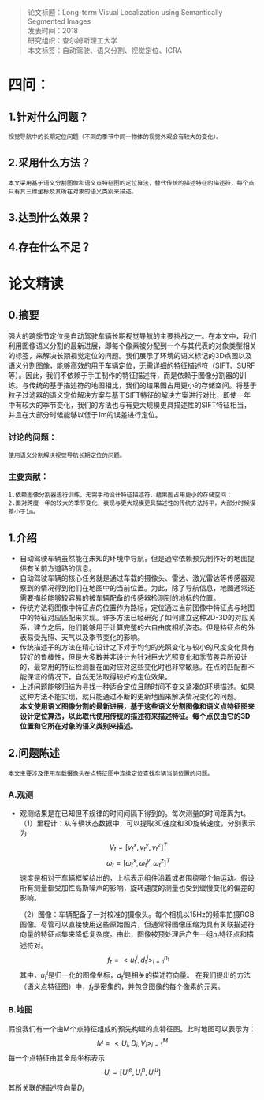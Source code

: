 >论文标题：Long-term Visual Localization using Semantically Segmented Images  
发表时间：2018  
研究组织：查尔姆斯理工大学  
本文标签：自动驾驶、语义分割、视觉定位、ICRA


# 四问：
## 1.针对什么问题？ 
    视觉导航中的长期定位问题（不同的季节中同一物体的视觉外观会有较大的变化）。
## 2.采用什么方法？  
    本文采用基于语义分割图像和语义点特征图的定位算法，替代传统的描述特征的描述符，每个点只有其三维坐标及其所在对象的语义类别来描述。
## 3.达到什么效果？  

## 4.存在什么不足？



# 论文精读
## 0.摘要
强大的跨季节定位是自动驾驶车辆长期视觉导航的主要挑战之一。在本文中，我们利用图像语义分割的最新进展，即每个像素被分配到一个与其代表的对象类型相关的标签，来解决长期视觉定位的问题。我们展示了环境的语义标记的3D点图以及语义分割图像，能够高效的用于车辆定位，无需详细的特征描述符（SIFT、SURF等）。因此，我们不依赖于手工制作的特征描述符，而是依赖于图像分割器的训练。与传统的基于描述符的地图相比，我们的结果图占用更小的存储空间。将基于粒子过滤器的语义定位解决方案与基于SIFT特征的解决方案进行对比，即使一年中有较大的季节变化，我们的方法也与有更大规模更具描述性的SIFT特征相当，并且在大部分时候能够以低于1m的误差进行定位。
### 讨论的问题：
    使用语义分割解决视觉导航长期定位的问题。

### 主要贡献：
    1.依赖图像分割器进行训练，无需手动设计特征描述符，结果图占用更小的存储空间；
    2.面对跨度一年的较大的季节变化，表现与更大规模更具描述性的传统方法持平，大部分时候误差小于1m。

## 1.介绍
* 自动驾驶车辆虽然能在未知的环境中导航，但是通常依赖预先制作好的地图提供有关前方道路的信息。
* 自动驾驶车辆的核心任务就是通过车载的摄像头、雷达、激光雷达等传感器观察到的情况得到他们在地图中的当前位置。为此，除了导航信息，地图通常还需要描绘能够较容易的被车辆配备的传感器检测到的地标的位置。
* 传统方法将图像中特征点的位置作为路标，定位通过当前图像中特征点与地图中的特征对应匹配来实现。许多方法已经研究了如何建立这种2D-3D的对应关系，建立之后，他们能够用于计算完整的六自由度相机姿态。但是特征点的外表易受光照、天气以及季节变化的影响。
* 传统描述子的方法在精心设计之下对于均匀的光照变化与较小的尺度变化具有较好的鲁棒性，但是大多数并非设计为针对巨大光照变化和季节差异所设计的，最常用的特征检测器在面对应对这些变化时也非常敏感。在点的匹配都不能保证的情况下，自然无法取得较好的定位效果。
* 上述问题能够归结为寻找一种适合定位且随时间不变又紧凑的环境描述。如果这种方法不能实现，就只能通过不断的更新地图来解决情况变化的问题。  
    **本文使用语义图像分割的最新进展，基于这些语义分割图像和语义点特征图来设计定位算法，以此取代使用传统的描述符来描述特征。每个点仅由它的3D位置和它所在对象的语义类别来描述。**

## 2.问题陈述
    本文主要涉及使用车载摄像头在点特征图中连续定位查找车辆当前位置的问题。
### A.观测
* 观测结果是在已知但不规律的时间间隔下得到的。每次测量的时间距离为t。
  （1）里程计：从车辆状态数据中，可以提取3D速度和3D旋转速度，分别表示为
    $$V_t = [v_t^x,v_t^y,v_t^z]^T$$
    $$\omega_t = [\omega_t^x,\omega_t^y,\omega_t^z]^T$$
   速度是相对于车辆框架给出的，上标表示组件沿着或者围绕哪个轴运动。假设所有测量都受加性高斯噪声的影响，旋转速度的测量也受到缓慢变化的偏差的影响。  

   （2）图像：车辆配备了一对校准的摄像头。每个相机以15Hz的频率拍摄RGB图像。尽管可以直接使用这些原始图片，但通常将图像压缩为具有关联描述符向量的特征点集来降低复杂度。由此，图像被预处理后产生一组$n_t$特征点和描述符对。
   $$f_t = {<u_t^i,d_t^i>}_{i=1}^{n_t}$$
   其中，$u_t^i$是归一化的图像坐标，$d_t^i$是相关的描述符向量。
   在我们提出的方法（语义点特征图）中，$f_t$是密集的，并包含图像的每个像素的元素。

### B.地图
假设我们有一个由M个点特征组成的预先构建的点特征图。此时地图可以表示为：
$$M = {<U_i,D_i,V_i>}_{i=1}^{M}$$
每一个点特征由其全局坐标表示
$$U_i = [U_i^e,U_i^n,U_i^u]$$
其所关联的描述符向量$D_i$